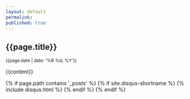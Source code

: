 ```yaml
---
layout: default
permalink:
published: true
---
```

<h2 class="post-headline">{{page.title}}</h2>
<p class="meta"><small>{{page.date | date: '%B %d, %Y'}}</small></p>

{{content}}

<!-- Comments only for posts -->
{% if page.path contains '_posts' %}
    {% if site.disqus-shortname %}
        {% include disqus.html %}
    {% endif %}
{% endif %}
